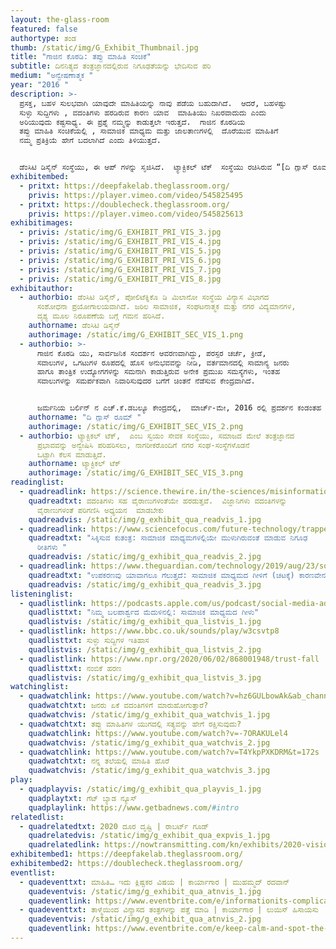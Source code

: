 ```yaml
---
layout: the-glass-room
featured: false
authortype: ತಂಡ
thumb: /static/img/G_Exhibit_Thumbnail.jpg
title: "ಗಾಜಿನ ಕೊಠಡಿ: ತಪ್ಪು ಮಾಹಿತಿ ಸಂಚಿಕೆ"
subtitle: ದಿನನಿತ್ಯದ ತಂತ್ರಜ್ಞಾನದಲ್ಲಿರುವ ನಿಗೂಢತೆಯನ್ನು ಭೇದಿಸುವ ಪರಿ
medium: "ಅನ್ವೇಷಣಾತ್ಮಕ "
year: "2016 "
description: >-
  ಪ್ರಸಕ್ತ, ಬಹಳ ಸುಲಭವಾಗಿ ಯಾವುದೇ ಮಾಹಿತಿಯನ್ನು ನಾವು ಪಡೆಯ ಬಹುದಾಗಿದೆ.  ಆದರೆ, ಬಹಳಷ್ಟು
  ಸುಳ್ಳು ಸುದ್ದಿಗಳು , ವದಂತಿಗಳು ಹರಡಿರುವ ಕಾರಣ ಯಾವ  ಮಾಹಿತಿಯು ನಿಖರವಾದುದು ಎಂದು
  ಅರಿಯುವುದು ಕಷ್ಟಸಾಧ್ಯ. ಈ ಪ್ರಶ್ನೆ ನಮ್ಮನ್ನು ಕಾಡುತ್ತಲೇ ಇರುತ್ತದೆ.  ಗಾಜಿನ ಕೊಠಡಿಯ
  ತಪ್ಪು ಮಾಹಿತಿ ಸಂಚಿಕೆಯಲ್ಲಿ , ಸಾಮಾಜಿಕ ಮಾಧ್ಯಮ ಮತ್ತು ಜಾಲತಾಣಗಳಲ್ಲಿ  ದೊರೆಯುವ ಮಾಹಿತಿಗೆ
  ನಮ್ಮ ಪ್ರತಿಕ್ರಿಯೆ ಹೇಗೆ ಬದಲಾಗಿದೆ ಎಂದು ತಿಳಿಯುತ್ತದೆ.


  ಡೆಂಸಿಟಿ ಡಿಸೈನ್‌ ಸಂಸ್ಥೆಯು, ಈ ಆಪ್ ಗಳನ್ನು ಸೃಜಿಸಿದೆ.  ಟ್ಯಾಕ್ಟಿಕಲ್‌ ಟೆಕ್  ಸಂಸ್ಥೆಯು ರಚಿಸಿರುವ “[ದಿ ಗ್ಲಾಸ್‌ ರೂಮ್‌ ಮಿಸ್‌ ಇಂಫರ್ಮೇಶನ್‌ ಎಡಿಶನ್](https://theglassroom.org/misinformation)”‌ ಪರಿಯೋಜನೆಯ ಒಂದು ಭಾಗ ಇಲ್ಲಿದೆ.
exhibitembed:
  - pritxt: https://deepfakelab.theglassroom.org/
    privis: https://player.vimeo.com/video/545825495
  - pritxt: https://doublecheck.theglassroom.org/
    privis: https://player.vimeo.com/video/545825613
exhibitimages:
  - privis: /static/img/G_EXHIBIT_PRI_VIS_3.jpg
  - privis: /static/img/G_EXHIBIT_PRI_VIS_4.jpg
  - privis: /static/img/G_EXHIBIT_PRI_VIS_5.jpg
  - privis: /static/img/G_EXHIBIT_PRI_VIS_6.jpg
  - privis: /static/img/G_EXHIBIT_PRI_VIS_7.jpg
  - privis: /static/img/G_EXHIBIT_PRI_VIS_8.jpg
exhibitauthor:
  - authorbio: ಡೆಂಸಿಟಿ ಡಿಸೈನ್‌, ಪೋಲಿಟೆಕ್ನಿಕೊ ಡಿ ಮಿಲಾನೋ ಸಂಸ್ಥೆಯ ವಿನ್ಯಾಸ ವಿಭಾಗದ
      ಸಂಶೋಧನಾ ಪ್ರಯೋಗಾಲಯವಾಗಿದೆ. ಜಠಿಲ ಸಾಮಾಜಿಕ, ಸಂಘಟನಾತ್ಮಕ ಮತ್ತು ನಗರ ವಿದ್ಯಮಾನಗಳ,
      ದೃಶ್ಯ ಮೂಲ ನಿರೂಪಣೆಯ ಬಗ್ಗೆ ಗಮನ ಹರಿಸಿದೆ.
    authorname: ಡೆಂಸಿಟಿ ಡಿಸೈನ್‌
    authorimage: /static/img/G_EXHIBIT_SEC_VIS_1.png
  - authorbio: >-
      ಗಾಜಿನ ಕೊಠಡಿ ಯು, ಸಾರ್ವಜನಿಕ ಸಂದರ್ಶನ ಆವರಣವಾಗಿದ್ದು, ಪರಸ್ಪರ ಚರ್ಚೆ, ಕ್ರೀಡೆ,
      ಸವಾಲುಗಳ, ಒಗಟುಗಳ ರೂಪದಲ್ಲಿ ಹೊಸ ಅನುಭವವನ್ನು ನೀಡಿ, ವರ್ತಮಾನದಲ್ಲಿ ಸಾಮಾನ್ಯ ಜನರು
      ಹಾಗೂ ತಾಂತ್ರಿಕ ಉದ್ಯೋಗಗಳನ್ನು ಸಮನಾಗಿ ಕಾಡುತ್ತಿರುವ ಅನೇಕ ಪ್ರಮುಖ ಸಮಸ್ಯೆಗಳು, ಇಂತಹ
      ಸವಾಲುಗಳನ್ನು ಸಮರ್ಪಕವಾಗಿ ನಿವಾರಿಸುವುದರ ಬಗೆಗೆ ಚಿಂತನೆ ನೆಡೆಸುವ ಕೇಂದ್ರವಾಗಿದೆ.


      ಜರ್ಮನಿಯ ಬರ್ಲಿನ್‌ ನ ಎಚ್.ಕೆ.ಡಬಲ್ಯೂ ಕೇಂದ್ರದಲ್ಲಿ,  ಮಾರ್ಚ್-ಮೇ, 2016 ರಲ್ಲಿ ಪ್ರದರ್ಶನ ಕಂಡಂತಹ ಸ್ಟೆಫನಿ ಹ್ಯಾಂಕಿ ಮತ್ತು ಮರೇಕ್ ತುಸಿಂಸ್ಕಿ ಅವರ ಮೂಲ ಪರಿಕಲ್ಪನೆಯನ್ನು ಆಧಾರವಾಗಿಸಿಕೊಂಡು,  ಹೌಸ್‌ ಡರ್‌ ಕುಲ್ಟುರೆನ್‌ ಡರ್‌ ವೆಲ್ಟ್‌ ಇವರ ಸಹಯೋಗದಲ್ಲಿ “100 ಇಯರ್ಸ್‌ ಆಫ್‌ ನೌ” ಎಂಬ ರಚನೆಯ ಮೂಲಕ ನರ್ವಸ್‌ ಸಿಸ್ಟಮ್ಸ್‌ (ನರ ವ್ಯವಸ್ಥೆ) ಪ್ರದರ್ಶನ ಸಂಚಿಕೆಗಾಗಿ ಗಾಜಿನ ಕೊಠಡಿ ಎಂಬ ಈ ಪ್ರದರ್ಶಿಕೆಯನ್ನು ವಿಕಸನಗೊಳಿಸಲಾಗಿತ್ತು,  ಆ ರಚನೆಯ ಪ್ರತಿರೂಪವನ್ನು ಇಲ್ಲಿ ಪ್ರದರ್ಶಿಸಲಾಗಿದೆ.
    authorname: "ದಿ ಗ್ಲಾಸ್ ರೂಮ್ "
    authorimage: /static/img/G_EXHIBIT_SEC_VIS_2.png
  - authorbio: ಟ್ಯಾಕ್ಟಿಕಲ್‌ ಟೆಕ್,‌  ಎಂಬ ಸ್ವಯಂ ಸೇವಕ ಸಂಸ್ಥೆಯು, ಸಮಾಜದ ಮೇಲೆ ತಂತ್ರಜ್ಞಾನದ
      ಪ್ರಭಾವವನ್ನು ಅನ್ವೇಷಿಸಿ ಪರಿಹರಿಸಲು, ನಾಗರೀಕರೊಂದಿಗೆ ನಗರ ಸಂಘ-ಸಂಸ್ಥೆಗಳೊಡನೆ
      ಒಟ್ಟಾಗಿ ಕೆಲಸ ಮಾಡುತ್ತಿದೆ.
    authorname: ಟ್ಯಾಕ್ಟಿಕಲ್‌ ಟೆಕ್‌
    authorimage: /static/img/G_EXHIBIT_SEC_VIS_3.png
readinglist:
  - quadreadlink: https://science.thewire.in/the-sciences/misinformation-online-virality-liberals-conservatives-older-people-epidemiology/
    quadreadtxt: ವದಂತಿಗಳು ಸಹ ವೈರಾಣುಗಳಂತೆಯೇ ಹರಡುತ್ತವೆ.  ವಿಜ್ಞಾನಿಗಳು ವದಂತಿಗಳನ್ನು
      ವೈರಾಣುಗಳಂತೆ ಪರಿಗಣಿಸಿ ಅಧ್ಯಯನ  ಮಾಡಬೇಕು
    quadreadvis: /static/img/g_exhibit_qua_readvis_1.jpg
  - quadreadlink: https://www.sciencefocus.com/future-technology/trapped-the-secret-ways-social-media-is-built-to-be-addictive-and-what-you-can-do-to-fight-back/
    quadreadtxt: "ಸಿಕ್ಕಿಸುವ ಕುತಂತ್ರ: ಸಾಮಾಜಿಕ ಮಾಧ್ಯಮಗಳಲ್ಲಿಯೇ ಮುಳುಗಿರುವಂತೆ ಮಾಡುವ ನಿಗೂಢ
      ರೀತಿಗಳು "
    quadreadvis: /static/img/g_exhibit_qua_readvis_2.jpg
  - quadreadlink: https://www.theguardian.com/technology/2019/aug/23/social-media-addiction-gambling
    quadreadtxt: "ಉಪಕರಣವು ಯಾವಾಗಲೂ ಗೆಲುತ್ತದೆ: ಸಾಮಾಜಿಕ ಮಾಧ್ಯಮದ ಗೀಳಿಗೆ (ಚಟಕ್ಕೆ) ಕಾರಣವೇನು"
    quadreadvis: /static/img/g_exhibit_qua_readvis_3.jpg
listeninglist:
  - quadlistlink: https://podcasts.apple.com/us/podcast/social-media-addiction/id1258539903?i=1000408978370
    quadlisttxt: "ನಿಮ್ಮ ಬಲಪಾರ್ಶ್ವದ ಮೆದುಳಿನಲ್ಲಿ: ಸಾಮಾಜಿಕ ಮಾಧ್ಯಮದ ಗೀಳು"
    quadlistvis: /static/img/g_exhibit_qua_listvis_1.jpg
  - quadlistlink: https://www.bbc.co.uk/sounds/play/w3csvtp8
    quadlisttxt: ಸುಳ್ಳು ಸುದ್ದಿಗಳ ಇತಿಹಾಸ
    quadlistvis: /static/img/g_exhibit_qua_listvis_2.jpg
  - quadlistlink: https://www.npr.org/2020/06/02/868001948/trust-fall
    quadlisttxt: ನಂಬಿಕೆ ಹರಣ
    quadlistvis: /static/img/g_exhibit_qua_listvis_3.jpg
watchinglist:
  - quadwatchlink: https://www.youtube.com/watch?v=hz6GULbowAk&ab_channel=TED-Ed
    quadwatchtxt: ಜನರು ಏಕೆ ವದಂತಿಗಳಿಗೆ ಮಾರುಹೋಗುತ್ತಾರೆ?
    quadwatchvis: /static/img/g_exhibit_qua_watchvis_1.jpg
  - quadwatchtxt: ತಪ್ಪು ಮಾಹಿತಿಗಳ ಯುಗದಲ್ಲಿ ಸತ್ಯವನ್ನು ಹೇಗೆ ರಕ್ಷಿಸುವುದು?
    quadwatchlink: https://www.youtube.com/watch?v=-7ORAKULel4
    quadwatchvis: /static/img/g_exhibit_qua_watchvis_2.jpg
  - quadwatchlink: https://www.youtube.com/watch?v=T4YkpPXKDRM&t=172s
    quadwatchtxt: ನನ್ನ ತಲೆಯಲ್ಲಿ ಮಾಹಿತಿ ಹೊರೆ
    quadwatchvis: /static/img/g_exhibit_qua_watchvis_3.jpg
play:
  - quadplayvis: /static/img/g_exhibit_qua_playvis_1.jpg
    quadplaytxt: ಗೆಟ್ ಬ್ಯಾಡ ನ್ಯೂಸ್
    quadplaylink: https://www.getbadnews.com/#intro
relatedlist:
  - quadrelatedtxt: 2020 ದೂರ ದೃಷ್ಟಿ | ರಾಬರ್ಟ್‌ ಗೂಡ್‌
    quadrelatedvis: /static/img/g_exhibit_qua_expvis_1.jpg
    quadrelatedlink: https://nowtransmitting.com/kn/exhibits/2020-vision/
exhibitembed1: https://deepfakelab.theglassroom.org/
exhibitembed2: https://doublecheck.theglassroom.org/
eventlist:
  - quadeventtxt: ಮಾಹಿತಿ… ಇದು ಕ್ಲಿಷ್ಟಕರ ವಿಷಯ | ಕಾರ್ಯಾಗಾರ | ಮುಹಮ್ಮದ್‌ ರದವಾನ್‌
    quadeventvis: /static/img/g_exhibit_qua_atnvis_1.jpg
    quadeventlink: https://www.eventbrite.com/e/informationits-complicated-workshop-registration-145818873175
  - quadeventtxt: ತಾಳ್ಮೆಯಿಂದ ವಿನ್ಯಾಸದ ತಂತ್ರಗಳನ್ನು ಪತ್ತೆ ಮಾಡಿ | ಕಾರ್ಯಾಗಾರ | ಲುಯಿಸ್ ಹಿಸಾಯಸು
    quadeventvis: /static/img/g_exhibit_qua_atnvis_2.jpg
    quadeventlink: https://www.eventbrite.com/e/keep-calm-and-spot-the-design-tricks-workshop-registration-148145012721
---
```

